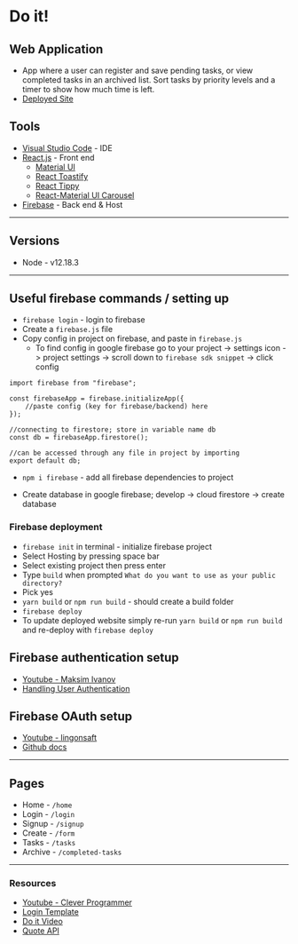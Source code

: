 # Do it!

## Web Application
- App where a user can register and save pending tasks, or view completed tasks in an archived list. Sort tasks by priority levels and a timer to show how much time is left.
- [Deployed Site](https://react-todo-eb067.web.app)

## Tools

- [Visual Studio Code](https://code.visualstudio.com/) - IDE
- [React.js](https://reactjs.org/docs/hello-world.html) - Front end
  - [Material UI](https://material-ui.com/)
  - [React Toastify](https://www.npmjs.com/package/react-toastify)
  - [React Tippy](https://github.com/tvkhoa/react-tippy)
  - [React-Material UI Carousel](https://www.npmjs.com/package/react-material-ui-carousel)
- [Firebase](https://firebase.google.com/) - Back end & Host

---

## Versions

- Node - v12.18.3

---

## Useful firebase commands / setting up

- `firebase login` - login to firebase
- Create a `firebase.js` file
- Copy config in project on firebase, and paste in `firebase.js`
  - To find config in google firebase go to your project -> settings icon -> project settings -> scroll down to `firebase sdk snippet` -> click config

```
import firebase from "firebase";

const firebaseApp = firebase.initializeApp({
    //paste config (key for firebase/backend) here
});

//connecting to firestore; store in variable name db
const db = firebaseApp.firestore();

//can be accessed through any file in project by importing
export default db;
```

- `npm i firebase` - add all firebase dependencies to project

- Create database in google firebase; develop -> cloud firestore -> create database

### Firebase deployment

- `firebase init` in terminal - initialize firebase project
- Select Hosting by pressing space bar
- Select existing project then press enter
- Type `build` when prompted `What do you want to use as your public directory?`
- Pick yes
- `yarn build` or `npm run build` - should create a build folder
- `firebase deploy`
- To update deployed website simply re-run `yarn build` or `npm run build` and re-deploy with `firebase deploy`

## Firebase authentication setup

- [Youtube - Maksim Ivanov](https://www.youtube.com/watch?v=unr4s3jd9qA)
- [Handling User Authentication](https://blog.logrocket.com/user-authentication-firebase-react-apps/)

## Firebase OAuth setup

- [Youtube - lingonsaft](https://www.youtube.com/watch?v=zq0TuNqV0Ew)
- [Github docs](https://github.com/firebase/firebaseui-web-react)

---

## Pages

- Home - `/home`
- Login - `/login`
- Signup - `/signup`
- Create - `/form`
- Tasks - `/tasks`
- Archive - `/completed-tasks`

---

### Resources

- [Youtube - Clever Programmer](https://www.youtube.com/watch?v=VqgTr-nd7Cg&list=PL-J2q3Ga50oMQa1JdSJxYoZELwOJAXExP&index=2&t=9057s)
- [Login Template](https://github.com/mui-org/material-ui/blob/master/docs/src/pages/getting-started/templates/sign-in/SignIn.js)
- [Do it Video](https://www.youtube.com/watch?v=ZXsQAXx_ao0)
- [Quote API](https://type.fit/api/quotes)

